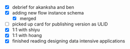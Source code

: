 * [x] debrief for akanksha and ben
* [x] adding new flow instance schema
  * [x] merged
* [ ] picked up card for publishing version as ULID
* [x] 1:1 with shiyu
* [x] 1:1 with hoang
* [x] finished reading designing data intensive applications
